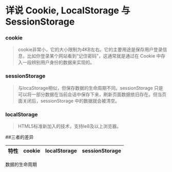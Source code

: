 # 详说 Cookie, LocalStorage 与 SessionStorage

### cookie
> cookie非常小，它的大小限制为4KB左右。它的主要用途是保存用户登录信息，比如你登录某个网站看到“记住密码”，这通常就是通过在 Cookie 中存入一段辨别用户身份的数据来实现的。

### sessionStorage
> 与locaStorage相似，但保存数据的生命周期不同。sessionStorage 只是可以将一部分数据在当前会话中保存下来，刷新页面数据依旧存在。但当页面关闭后，sessionStorage 中的数据就会被清空。

### localStorage
> HTML5标准新加入的技术，支持Ie8及以上浏览器。

##三者的差异

特性 | cookie | localStorage | sessionStorage
---- | -----  | -----------  | ---
数据的生命周期
